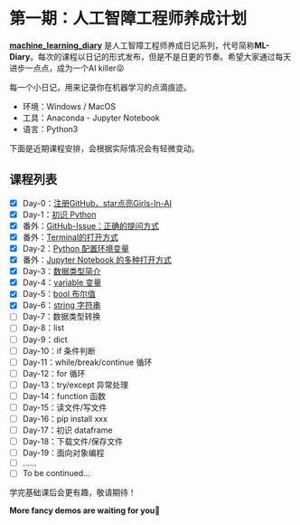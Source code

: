 # 第一期：人工智障工程师养成计划

**[machine_learning_diary](https://github.com/YZHANG1270/Girls-In-AI/tree/master/machine_learning_diary)** 是人工智障工程师养成日记系列，代号简称**ML-Diary**。每次的课程以日记的形式发布，但是不是日更的节奏。希望大家通过每天进步一点点，成为一个AI killer😝

每一个小日记，用来记录你在机器学习的点滴痕迹。

- 环境：Windows / MacOS
- 工具：Anaconda - Jupyter Notebook
- 语言：Python3



下面是近期课程安排，会根据实际情况会有轻微变动。

## 课程列表

- [x] Day-0：[注册GitHub，star点亮Girls-In-AI](https://github.com/YZHANG1270/Girls-In-AI/blob/master/tools/github/signup.md)
- [x] Day-1：[初识 Python](https://github.com/YZHANG1270/Girls-In-AI/blob/master/machine_learning_diary/print/README.md)
- [x] 番外：[GitHub-Issue：正确的提问方式](https://github.com/YZHANG1270/Girls-In-AI/blob/master/tools/github/issue.md)
- [x] 番外：[Terminal的打开方式](https://github.com/YZHANG1270/Girls-In-AI/blob/master/tools/terminal/start.md)
- [x] Day-2：[Python 配置环境变量](https://github.com/YZHANG1270/Girls-In-AI/tree/master/machine_learning_diary/env_config)
- [x] 番外：[Jupyter Notebook 的多种打开方式](https://github.com/YZHANG1270/Girls-In-AI/blob/master/tools/anaconda/jupyter/start.md)
- [x] Day-3：[数据类型简介](https://github.com/YZHANG1270/Girls-In-AI/tree/master/machine_learning_diary/data_type)
- [x] Day-4：[variable 变量](https://github.com/YZHANG1270/Girls-In-AI/tree/master/machine_learning_diary/variable)
- [x] Day-5：[bool 布尔值](https://github.com/YZHANG1270/Girls-In-AI/tree/master/machine_learning_diary/bool)
- [x] Day-6：[string 字符串](https://github.com/YZHANG1270/Girls-In-AI/tree/master/machine_learning_diary/string)
- [ ] Day-7：数据类型转换
- [ ] Day-8：list
- [ ] Day-9：dict
- [ ] Day-10：if 条件判断
- [ ] Day-11：while/break/continue 循环
- [ ] Day-12：for 循环
- [ ] Day-13：try/except 异常处理
- [ ] Day-14：function 函数
- [ ] Day-15：读文件/写文件
- [ ] Day-16：pip install xxx
- [ ] Day-17：初识 dataframe
- [ ] Day-18：下载文件/保存文件
- [ ] Day-19：面向对象编程
- [ ] ......
- [ ] To be continued...

学完基础课后会更有趣，敬请期待！

**More fancy demos are waiting for you🤞**